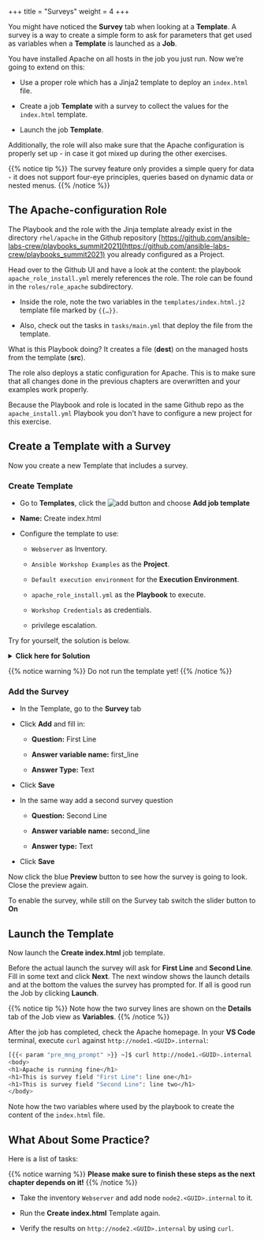 +++
title = "Surveys"
weight = 4
+++

You might have noticed the **Survey** tab when looking at a **Template**. A survey is a way to create a simple form to ask for parameters that get used as variables when a **Template** is launched as a **Job**.

You have installed Apache on all hosts in the job you just run. Now we’re going to extend on this:

- Use a proper role which has a Jinja2 template to deploy an `index.html` file.

- Create a job **Template** with a survey to collect the values for the `index.html` template.

- Launch the job **Template**.

Additionally, the role will also make sure that the Apache configuration is properly set up - in case it got mixed up during the other exercises.

{{% notice tip %}}
The survey feature only provides a simple query for data - it does not support four-eye principles, queries based on dynamic data or nested menus.
{{% /notice %}}

## The Apache-configuration Role

The Playbook and the role with the Jinja template already exist in the directory `rhel/apache` in the Github repository [https://github.com/ansible-labs-crew/playbooks_summit2021](https://github.com/ansible-labs-crew/playbooks_summit2021) you already configured as a Project.

 Head over to the Github UI and have a look at the content: the playbook `apache_role_install.yml` merely references the role. The role can be found in the `roles/role_apache` subdirectory.

- Inside the role, note the two variables in the `templates/index.html.j2` template file marked by `{{…​}}`\.

- Also, check out the tasks in `tasks/main.yml` that deploy the file from the template.

What is this Playbook doing? It creates a file (**dest**) on the managed hosts from the template (**src**).

The role also deploys a static configuration for Apache. This is to make sure that all changes done in the previous chapters are overwritten and your examples work properly.

Because the Playbook and role is located in the same Github repo as the `apache_install.yml` Playbook you don't have to configure a new project for this exercise.

## Create a Template with a Survey

Now you create a new Template that includes a survey.

### Create Template

- Go to **Templates**, click the ![add](../../images/blue_add.png?classes=inline) button and choose **Add job template**

- **Name:** Create index.html

- Configure the template to use:

  - `Webserver` as Inventory.

  - `Ansible Workshop Examples` as the **Project**.

  - `Default execution environment` for the **Execution Environment**.

  - `apache_role_install.yml` as the **Playbook** to execute.

  - `Workshop Credentials` as credentials.

  - privilege escalation.

Try for yourself, the solution is below.

<details><summary><b>Click here for Solution</b></summary>
<hr/>
<p>

- **Name:** Create index.html

- **Job Type:** Run

- **Inventory:** Webserver

- **Project:** Ansible Workshop Examples

- **Execution Environment:** Default execution environment

- **Playbook:** `rhel/apache/apache_role_install.yml`

- **Credentials:** Workshop Credentials

- **Options:** Privilege Escalation

- Click **Save**

</p>
<hr/>
</details>

{{% notice warning %}}
Do not run the template yet!
{{% /notice %}}

### Add the Survey

- In the Template, go to the **Survey** tab

- Click **Add** and fill in:

  - **Question:** First Line

  - **Answer variable name:** first_line

  - **Answer Type:** Text

- Click **Save**

- In the same way add a second survey question

  - **Question:** Second Line

  - **Answer variable name:** second_line

  - **Answer type:** Text

- Click **Save**

Now click the blue **Preview** button to see how the survey is going to look. Close the preview again.

To enable the survey, while still on the Survey tab switch the slider button to **On**
## Launch the Template

Now launch the **Create index.html** job template.

Before the actual launch the survey will ask for **First Line** and **Second Line**. Fill in some text and click **Next**. The next window shows the launch details and at the bottom the values the survey has prompted for. If all is good run the Job by clicking **Launch**.

{{% notice tip %}}
Note how the two survey lines are shown on the **Details** tab of the Job view as **Variables**.
{{% /notice %}}

After the job has completed, check the Apache homepage. In your **VS Code** terminal, execute `curl` against `http://node1.<GUID>.internal`:

```bash
[{{< param "pre_mng_prompt" >}} ~]$ curl http://node1.<GUID>.internal
<body>
<h1>Apache is running fine</h1>
<h1>This is survey field "First Line": line one</h1>
<h1>This is survey field "Second Line": line two</h1>
</body>
```

Note how the two variables where used by the playbook to create the content of the `index.html` file.

## What About Some Practice?

Here is a list of tasks:

{{% notice warning %}}
**Please make sure to finish these steps as the next chapter depends on it!**
{{% /notice %}}

- Take the inventory `Webserver` and add node `node2.<GUID>.internal` to it.

- Run the **Create index.html** Template again.

- Verify the results on `http://node2.<GUID>.internal` by using `curl`.
